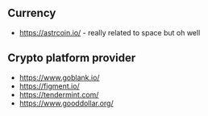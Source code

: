 

## Currency
* https://astrcoin.io/ - really related to space but oh well


## Crypto platform provider
* https://www.goblank.io/
* https://figment.io/
* https://tendermint.com/
* https://www.gooddollar.org/